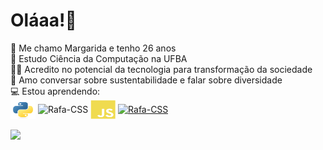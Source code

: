 # Oláaa!🌼
<div style="display: inline_block">
🌼 Me chamo Margarida e tenho 26 anos <br/>
📘 Estudo Ciência da Computação na UFBA <br/>
👩‍💻 Acredito no potencial da tecnologia para transformação da sociedade <br/>
🌱 Amo conversar sobre sustentabilidade e falar sobre diversidade <br/>
💻 Estou aprendendo:  <br/>

<div style="display: inline_block">
  <img align="center" alt="Rafa-Python" height="30" width="40" src="https://raw.githubusercontent.com/devicons/devicon/master/icons/python/python-original.svg">
  <img align="center" alt="Rafa-CSS" height="30" width="35" src="https://upload.wikimedia.org/wikipedia/commons/thumb/a/a7/React-icon.svg/1200px-React-icon.svg.png">
  <img align="center" alt="Rafa-Js" height="30" width="40" src="https://raw.githubusercontent.com/devicons/devicon/master/icons/javascript/javascript-plain.svg">
  <a href="https://cursos.alura.com.br/user/margaridammcm/fullCertificate/c07a258611803aff77f7c7c7b6d7aecf">
  <img align="center" alt="Rafa-CSS" height="40" width="40" src="https://www.iconpacks.net/icons/1/free-certificate-icon-1356-thumb.png">
</div>
<br>
<div>
  <img height="180em" src="https://github-readme-stats.vercel.app/api/top-langs/?username=margaridamarina&layout=compact&langs_count=7&theme=dracula"/>
</div>
